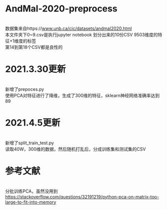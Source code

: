 # AndMal-2020-preprocess
<br>数据集来自https://www.unb.ca/cic/datasets/andmal2020.html
<br>本文件夹下0~9.csv是执行jupyter notebook 划分出来的10份CSV 9503维度的特征+1维度的标签
<br>第14到第18个CSV都是良性的


# 2021.3.30更新
<br>新增了prepoces.py
<br>使用PCA对特征进行了降维，生成了300维的特征，sklearn神经网络准确率达到89


# 2021.4.5更新
<br>新增了split_train_test.py
<br>读取40W，300维的数据，然后随机打乱后，分成训练集和测试集的CSV


# 参考文献
<br> 分批训练PCA，虽然没用到
https://stackoverflow.com/questions/32191219/python-pca-on-matrix-too-large-to-fit-into-memory
